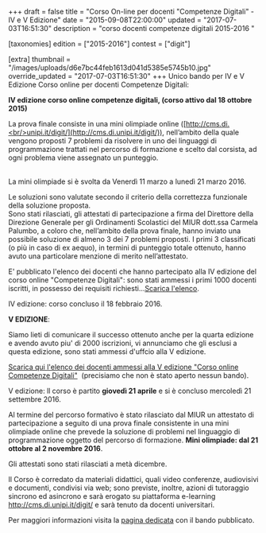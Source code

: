 +++
draft = false
title = "Corso On-line per docenti \"Competenze Digitali\" - IV e V Edizione"
date = "2015-09-08T22:00:00"
updated = "2017-07-03T16:51:30"
description = "corso docenti competenze digitali 2015-2016 "

[taxonomies]
edition = ["2015-2016"]
contest = ["digit"]

[extra]
thumbnail = "/images/uploads/d6e7bc44feb1613d041d5385e5745b10.jpg"
override_updated = "2017-07-03T16:51:30"
+++
Unico bando per IV e V Edizione Corso online per docenti Competenze Digitali:

**IV edizione corso online competenze digitali, (corso attivo dal 18 ottobre 2015)**

La prova finale consiste in una mini olimpiade online ([http://cms.di.<br/>unipi.it/digit/](http://cms.di.unipi.it/digit/)), nell’ambito della quale vengono proposti 7 problemi da risolvere in uno dei linguaggi di programmazione trattati nel percorso di formazione e scelto dal corsista, ad ogni problema viene assegnato un punteggio.

<br/>La mini olimpiade si è svolta da Venerdì 11 marzo a lunedì 21 marzo 2016.

Le soluzioni sono valutate secondo il criterio della correttezza funzionale della soluzione proposta.<br/>Sono stati rilasciati, gli attestati di partecipazione a firma del Direttore della Direzione Generale per gli Ordinamenti Scolastici del MIUR dott.ssa Carmela Palumbo, a coloro che, nell’ambito della prova finale, hanno inviato una possibile soluzione di almeno 3 dei 7 problemi proposti. I primi 3 classificati (o più in caso di ex aequo), in termini di punteggio totale ottenuto, hanno avuto una particolare menzione di merito nell’attestato.

E' pubblicato l'elenco dei docenti che hanno partecipato alla IV edizione del corso online "Competenze Digitali": sono stati ammessi i primi 1000 docenti iscritti, in possesso dei requisiti richiesti...[Scarica l'elenco](/oldsite/106/1000_docenti_ammessi_IV_edizione_competenze_digitali.pdf).

IV edizione: corso concluso il 18 febbraio 2016.

**V EDIZIONE**:

Siamo lieti di comunicare il successo ottenuto anche per la quarta edizione e avendo avuto piu' di 2000 iscrizioni, vi annunciamo che gli esclusi a questa edizione, sono stati ammessi d'uffcio alla V edizione.

[Scarica qui l'elenco dei docenti ammessi alla V edizione "Corso online Competenze Digitali"](/oldsite/106/oltre_1000_docenti_V_edizione.pdf)  (precisiamo che non è stato aperto nessun bando).

V edizione: ll corso è partito **giovedì 21 aprile** e si è concluso mercoledì 21 settembre 2016.

Al termine del percorso formativo è stato rilasciato dal MIUR un attestato di partecipazione a seguito di una prova finale consistente in una mini olimpiade online che prevede la soluzione di problemi nel linguaggio di programmazione oggetto del percorso di formazione. **Mini olimpiade: dal 21 ottobre al 2 novembre 2016**.

Gli attestati sono stati rilasciati a metà dicembre.

Il Corso è corredato da materiali didattici, quali video conferenze, audiovisivi e documenti, condivisi via web; sono previste, inoltre, azioni di tutoraggio sincrono ed asincrono e sarà erogato su piattaforma e-learning http://cms.di.unipi.it/digit/ e sarà tenuto da docenti universitari.

Per maggiori informazioni visita la [pagina dedicata](index.php/corso-competenze-digitali.html) con il bando pubblicato.